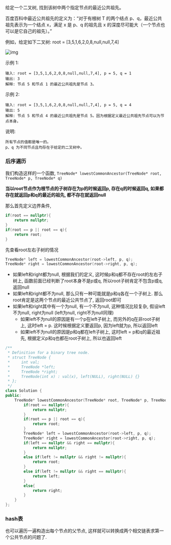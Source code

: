 给定一个二叉树, 找到该树中两个指定节点的最近公共祖先。

百度百科中最近公共祖先的定义为：“对于有根树 T 的两个结点 p、q，最近公共祖先表示为一个结点 x，满足 x 是 p、q 的祖先且 x 的深度尽可能大（一个节点也可以是它自己的祖先）。”

例如，给定如下二叉树:  root = [3,5,1,6,2,0,8,null,null,7,4]

![img](https://assets.leetcode-cn.com/aliyun-lc-upload/uploads/2018/12/15/binarytree.png)

 

示例 1:
```
输入: root = [3,5,1,6,2,0,8,null,null,7,4], p = 5, q = 1
输出: 3
解释: 节点 5 和节点 1 的最近公共祖先是节点 3。
```
示例 2:
```
输入: root = [3,5,1,6,2,0,8,null,null,7,4], p = 5, q = 4
输出: 5
解释: 节点 5 和节点 4 的最近公共祖先是节点 5。因为根据定义最近公共祖先节点可以为节点本身。
```

说明:
```
所有节点的值都是唯一的。
p、q 为不同节点且均存在于给定的二叉树中。
```

### 后序遍历

我们构造这样的一个函数, `TreeNode* lowestCommonAncestor(TreeNode* root, TreeNode* p, TreeNode* q)`

**当以root节点作为根节点的子树存在为p的时候返回p, 存在q的时候返回q,  如果都存在就返回p和q的最近的祖先, 都不存在就返回null**

那么首先定义边界条件, 

```c++
if(root == nullptr){
	return nullptr;
}
if(root == p || root == q){
	return root;
}
```

先查看root左右子树的情况

```c++
TreeNode* left = lowestCommonAncestor(root->left, p, q);
TreeNode* right = lowestCommonAncestor(root->right, p, q);
```

+ 如果left和right都为null, 根据我们的定义, 这时候p和q都不存在root的左右子树上, 函数前面已经判断了root本身不是p或q, 所以root子树肯定不包含p或q, 返回null 
+ 如果left和right都不为null, 那么只有一种可能就是p和q各在一个子树上. 那么root肯定是这两个节点的最近公共节点了, 返回root即可
+ 如果left和right其中有一个为null, 有一个不为null, 这种情况比较复杂, 假设left不为null, right为null (left为null, right不为null同理)
  + 如果left不为null的原因是有一个p在left子树上, 而另外的q在非root子树上, 这时left = p. 这时候根据定义要返回p, 因为left就为p, 所以返回left
  + 如果left不为null的原因是p和q都在left子树上, 这时left = p和q的最近祖先, 根据定义p和q也都在root子树上, 所以也返回left



```c++
/**
 * Definition for a binary tree node.
 * struct TreeNode {
 *     int val;
 *     TreeNode *left;
 *     TreeNode *right;
 *     TreeNode(int x) : val(x), left(NULL), right(NULL) {}
 * };
 */
class Solution {
public:
    TreeNode* lowestCommonAncestor(TreeNode* root, TreeNode* p, TreeNode* q) {
        if(root == nullptr){
            return nullptr;
        }
        if(root == p || root == q){
            return root;
        }
        TreeNode* left = lowestCommonAncestor(root->left, p, q);
        TreeNode* right = lowestCommonAncestor(root->right, p, q);
        if(left == nullptr && right == nullptr){
            return nullptr;
        }
        else if(left != nullptr && right != nullptr){
            return root;
        }
        else if(left != nullptr && right == nullptr){
            return left;
        }
        else{
            return right;
        }
    }
};
```



### hash表

也可以遍历一遍构造出每个节点的父节点, 这样就可以转换成两个相交链表求第一个公共节点的问题了.